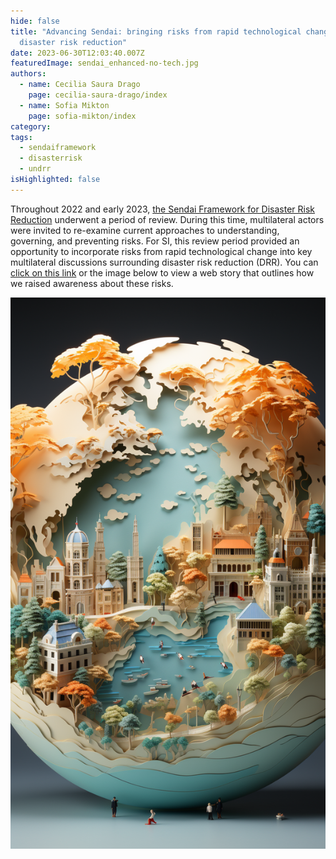 ```yaml
---
hide: false
title: "Advancing Sendai: bringing risks from rapid technological change into
  disaster risk reduction"
date: 2023-06-30T12:03:40.007Z
featuredImage: sendai_enhanced-no-tech.jpg
authors:
  - name: Cecilia Saura Drago
    page: cecilia-saura-drago/index
  - name: Sofia Mikton
    page: sofia-mikton/index
category:
tags:
  - sendaiframework
  - disasterrisk
  - undrr
isHighlighted: false
---
```


Throughout 2022 and early 2023, [the Sendai Framework for Disaster Risk Reduction](https://www.undrr.org/publication/sendai-framework-disaster-risk-reduction-2015-2030) underwent a period of review. During this time, multilateral actors were invited to re-examine current approaches to understanding, governing, and preventing risks. For SI, this review period provided an opportunity to incorporate risks from rapid technological change into key multilateral discussions surrounding disaster risk reduction (DRR). You can [click on this link](https://simoninstitute.shorthandstories.com/sendai/index.html) or the image below to view a web story that outlines how we raised awareness about these risks.

[![](cover.png)](https://simoninstitute.shorthandstories.com/sendai/index.html)
